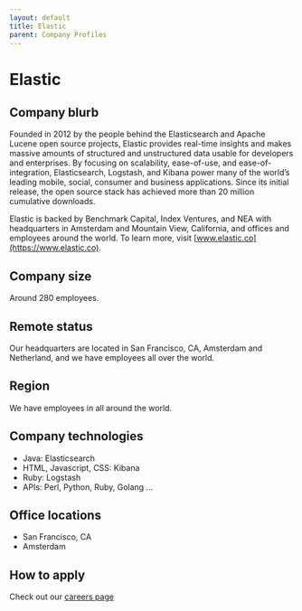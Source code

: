 ```yaml
---
layout: default
title: Elastic
parent: Company Profiles
---
```


# Elastic

## Company blurb

Founded in 2012 by the people behind the Elasticsearch and Apache Lucene open source projects, Elastic provides real-time insights and makes massive amounts of structured and unstructured data usable for developers and enterprises. By focusing on scalability, ease-of-use, and ease-of-integration, Elasticsearch, Logstash, and Kibana power many of the world’s leading mobile, social, consumer and business applications. Since its initial release, the open source stack has achieved more than 20 million cumulative downloads.

Elastic is backed by Benchmark Capital, Index Ventures, and NEA with headquarters in Amsterdam and Mountain View, California, and offices and employees around the world. To learn more, visit [www.elastic.co](https://www.elastic.co).

## Company size

Around 280 employees.

## Remote status

Our headquarters are located in San Francisco, CA, Amsterdam and Netherland, and we have employees all over the world.

## Region

We have employees in all around the world.

## Company technologies

- Java: Elasticsearch
- HTML, Javascript, CSS: Kibana
- Ruby: Logstash
- APIs: Perl, Python, Ruby, Golang ...

## Office locations

- San Francisco, CA
- Amsterdam

## How to apply

Check out our [careers page](https://www.elastic.co/about/careers)
